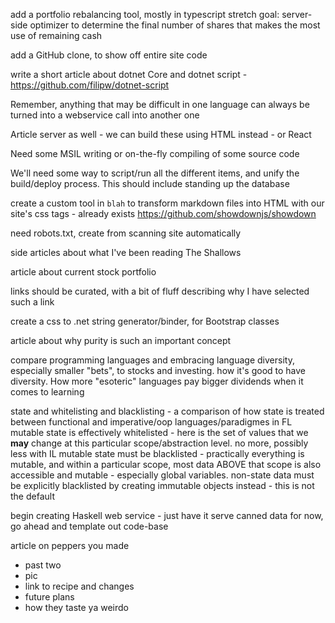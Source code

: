 add a portfolio rebalancing tool, mostly in typescript
    stretch goal: server-side optimizer to determine the final number of shares that makes the most use of remaining cash

add a GitHub clone, to show off entire site code

write a short article about dotnet Core and dotnet script - https://github.com/filipw/dotnet-script

Remember, anything that may be difficult in one language can always be turned into a webservice call into another one

Article server as well - we can build these using HTML instead - or React

Need some MSIL writing or on-the-fly compiling of some source code

We'll need some way to script/run all the different items, and unify the build/deploy process. This should include standing up the database

create a custom tool in `blah` to transform markdown files into HTML with our site's css tags - already exists https://github.com/showdownjs/showdown

need robots.txt, create from scanning site automatically

side articles about what I've been reading 
    The Shallows

article about current stock portfolio

links should be curated, with a bit of fluff describing why I have selected such a link

create a css to .net string generator/binder, for Bootstrap classes

article about why purity is such an important concept

compare programming languages and embracing language diversity, especially smaller "bets", to stocks and investing. how it's good to have diversity. How more "esoteric" languages pay bigger dividends when it comes to learning

state and whitelisting and blacklisting - a comparison of how state is treated between functional and imperative/oop languages/paradigmes
in FL mutable state is effectively whitelisted - here is the set of values that we **may** change at this particular scope/abstraction level. no more, possibly less
with IL mutable state must be blacklisted - practically everything is mutable, and within a particular scope, most data ABOVE that scope is also accessible and mutable - especially global variables. non-state data must be explicitly blacklisted by creating immutable objects instead - this is not the default

begin creating Haskell web service - just have it serve canned data for now, go ahead and template out code-base

article on peppers you made 
- past two
- pic
- link to recipe and changes
- future plans
- how they taste ya weirdo